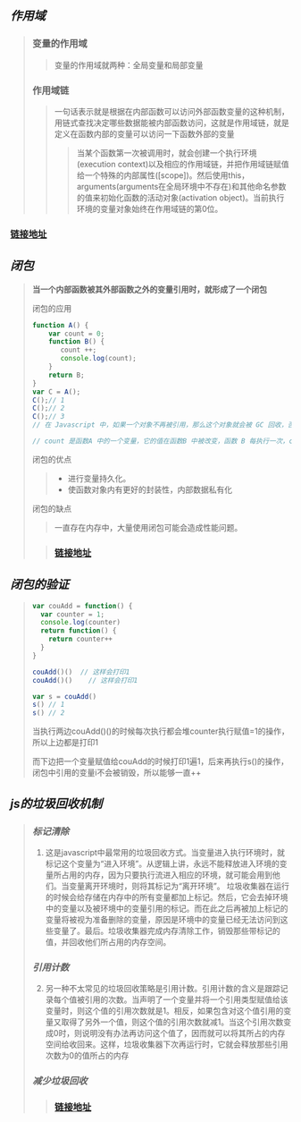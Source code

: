 ## *作用域*

> ### 变量的作用域
>
> > 变量的作用域就两种：全局变量和局部变量
>
> ### 作用域链
>
> > 一句话表示就是根据在内部函数可以访问外部函数变量的这种机制，用链式查找决定哪些数据能被内部函数访问，这就是作用域链，就是定义在函数内部的变量可以访问一下函数外部的变量
> >
> > > 当某个函数第一次被调用时，就会创建一个执行环境(execution context)以及相应的作用域链，并把作用域链赋值给一个特殊的内部属性([scope])。然后使用this，arguments(arguments在全局环境中不存在)和其他命名参数的值来初始化函数的活动对象(activation object)。当前执行环境的变量对象始终在作用域链的第0位。

###  [链接地址](https://segmentfault.com/a/1190000015782315)

## *闭包*

> **当一个内部函数被其外部函数之外的变量引用时，就形成了一个闭包**
>
> 闭包的应用
>
> ```js
> function A() {
>     var count = 0;
>     function B() {
>        count ++;
>        console.log(count);
>     }
>     return B;
> }
> var C = A();
> C();// 1
> C();// 2
> C();// 3
> // 在 Javascript 中，如果一个对象不再被引用，那么这个对象就会被 GC 回收，否则这个对象一直会保存在内存中 也就是说，A 不会被 GC 回收，会一直保存在内存中。为了证明我们的推理，上面的例子稍作改进：
> 
> // count 是函数A 中的一个变量，它的值在函数B 中被改变，函数 B 每执行一次，count 的值就在原来的基础上累加 1 。因此，函数A中的 count 变量会一直保存在内存中。
> ```
>
> 闭包的优点
>
> > + 进行变量持久化。
> > + 使函数对象内有更好的封装性，内部数据私有化 
>
> 闭包的缺点
>
> > 一直存在内存中，大量使用闭包可能会造成性能问题。  
>
> > ### [链接地址]([https://cnblogs.com/onepixel/p/5062456.html](https://www.cnblogs.com/onepixel/p/5062456.html))

## *闭包的验证*

> ```js
> var couAdd = function() {
>   var counter = 1;
>   console.log(counter)
>   return function() {
>     return counter++
>   }
> }
> 
> couAdd()()  // 这样会打印1
> couAdd()()	// 这样会打印1
> 
> var s = couAdd()
> s() // 1
> s() // 2
> ```
>
> 当执行两边couAdd()()的时候每次执行都会堆counter执行赋值=1的操作，所以上边都是打印1
>
> 而下边把一个变量赋值给couAdd的时候打印1遍1，后来再执行s()的操作，闭包中引用的变量i不会被销毁，所以能够一直++

##  *js的垃圾回收机制*

> ### *标记清除*
>
> 1. 这是javascript中最常用的垃圾回收方式。当变量进入执行环境时，就标记这个变量为“进入环境”。从逻辑上讲，永远不能释放进入环境的变量所占用的内存，因为只要执行流进入相应的环境，就可能会用到他们。当变量离开环境时，则将其标记为“离开环境”。
>    垃圾收集器在运行的时候会给存储在内存中的所有变量都加上标记。然后，它会去掉环境中的变量以及被环境中的变量引用的标记。而在此之后再被加上标记的变量将被视为准备删除的变量，原因是环境中的变量已经无法访问到这些变量了。最后。垃圾收集器完成内存清除工作，销毁那些带标记的值，并回收他们所占用的内存空间。
>
> ### *引用计数*
>
> 2. 另一种不太常见的垃圾回收策略是引用计数。引用计数的含义是跟踪记录每个值被引用的次数。当声明了一个变量并将一个引用类型赋值给该变量时，则这个值的引用次数就是1。相反，如果包含对这个值引用的变量又取得了另外一个值，则这个值的引用次数就减1。当这个引用次数变成0时，则说明没有办法再访问这个值了，因而就可以将其所占的内存空间给收回来。这样，垃圾收集器下次再运行时，它就会释放那些引用次数为0的值所占的内存
>
> ### *减少垃圾回收*
>
> > ### [链接地址](https://www.cnblogs.com/zhwl/p/4664604.html)